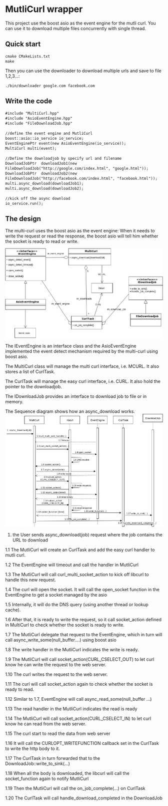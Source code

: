 # MutliCurl wrapper
This project use the boost asio as the event engine for the mutli curl. You can use it to download multiple files concurrently with single thread. 

## Quick start
```
cmake CMakeLists.txt
make
```

Then you can use the downloader to download multiple urls and save to file 1,2,3...:

```
./bin/downloader google.com facebook.com
```

## Write the code
```
#include "MultiCurl.hpp"
#include "AsioEventEngine.hpp"
#include "FileDownloadJob.hpp"

//define the event engine and MutliCurl 
boost::asio::io_service io_service;
EventEnginePtr event(new AsioEventEngine(io_service));
MultiCurl multi(event);

//Define the downloadjob by specify url and filename
DownloadJobPtr  downloadJob1(new FileDownloadJob("http://google.com/index.html", "google.html"));
DownloadJobPtr  downloadJob2(new FileDownloadJob("http://facebook.com/index.html", "facebook.html"));
multi.async_download(downloadJob1);
multi.async_download(downloadJob2);

//kick off the async download
io_service.run();

```

## The design
The multi-curl uses the boost asio as the event engine: When it needs to write the request or read the response, the boost asio will tell him whether the socket is ready to read or write. 

![Class diagram](docs/mcurl_class.jpg?raw=true "Class diagram")

The IEventEngine is an interface class and the AsioEventEngine implemented the event detect mechanism required by the multi-curl using boost asio. 

The MultiCurl class will manage the multi curl interface, i.e. MCURL. It also stores a list of CurlTask. 

The CurlTask will manage the easy curl interface, i.e. CURL. It also hold the pointer to the downloadjob.

The IDownloadJob provides an interface to download job to file or in memory. 

The Sequence diagram shows how an async_download works. 
![Sequence diagram](docs/mcurl_sequence.jpg?raw=true "Sequence diagram")
1. the User sends async_download(job) request where the job contains the URL to download

1.1 The MutliCurl will create an CurlTask and add the easy curl handler to mutli curl. 

1.2 The EventEngine will timeout and call the handler in MutliCurl

1.3 The MutliCurl will call curl_multi_socket_action to kick off libcurl to handle this new request. 

1.4 The curl will open the socket. It will call the open_socket function in the EventEngine to get a socket managed by the asio

1.5 Internally, it will do the DNS query (using another thread or lookup cache).

1.6 After that, it is ready to write the request, so it call socket_action defined in MultiCurl to check whether the socket is ready to write.

1.7 The MutliCurl delegate that request to the EventEngine, which in turn will call async_write_some(null_buffer....) using boost asio

1.8 The write handler in the MutliCurl indicates the write is ready.

1.9 The MutliCurl will call socket_action(CURL_CSELECT_OUT) to let curl know he can write the request to the web server.

1.10 The curl writes the request to the web server.

1.11 The curl will call socket_action again to check whether the socket is ready to read.

1.12 Similar to 1.7, EventEngine will call async_read_some(null_buffer ...)

1.13 The read handler in the MutliCurl indicates the read is ready

1.14 The MutliCurl will call socket_action(CURL_CSELECT_IN) to let curl know he can read from the web server.

1.15 The curl start to read the data from web server

1.16 It will call the CURLOPT_WRITEFUNCTION callback set in the CurlTask to write the http body to it. 

1.17 The CurlTask in turn forwarded that to the DownloadJob::write_to_sink(...)

1.18 When all the body is downloaded, the libcurl will call the socket_function again to notify MutliCurl

1.19 Then the MutliCurl will call the on_job_complete(...) on CurlTask

1.20 The CurlTask will call handle_download_completed in the DownloadJob


